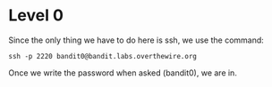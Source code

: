 # Level 0

Since the only thing we have to do here is ssh, we use the command:

```ssh -p 2220 bandit0@bandit.labs.overthewire.org```

Once we write the password when asked (bandit0), we are in.

